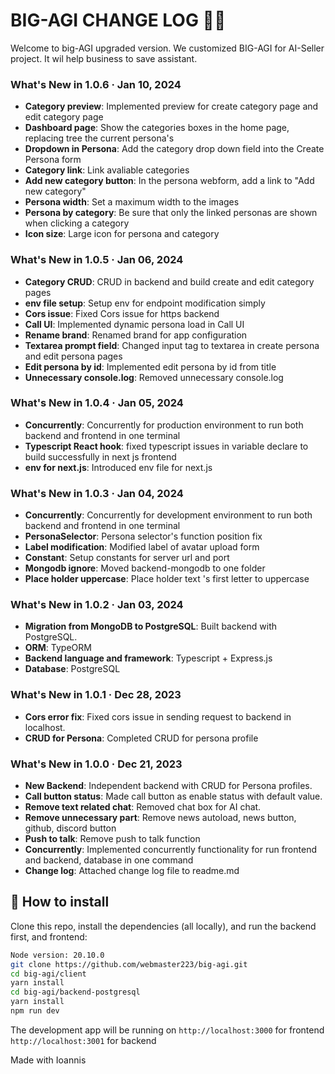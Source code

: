 # BIG-AGI CHANGE LOG 🧠✨

Welcome to big-AGI upgraded version.
We customized BIG-AGI for AI-Seller project.
It wil help business to save assistant.

### What's New in 1.0.6 · Jan 10, 2024

- **Category preview**: Implemented preview for create category page and edit category page
- **Dashboard page**: Show the categories boxes in the home page, replacing tree the current persona's
- **Dropdown in Persona**: Add the category drop down field into the Create Persona form
- **Category link**: Link avaliable categories
- **Add new category button**: In the persona webform, add a link to "Add new category"
- **Persona width**: Set a maximum width to the images
- **Persona by category**:  Be sure that only the linked personas are shown when clicking a category
- **Icon size**:  Large icon for persona and category
  
### What's New in 1.0.5 · Jan 06, 2024

- **Category CRUD**: CRUD in backend and build create and edit category pages
- **env file setup**: Setup env for endpoint modification simply
- **Cors issue**: Fixed Cors issue for https backend
- **Call UI**: Implemented dynamic persona load in Call UI
- **Rename brand**: Renamed brand for app configuration
- **Textarea prompt field**: Changed input tag to textarea in create persona and edit persona pages
- **Edit persona by id**: Implemented edit persona by id from title
- **Unnecessary console.log**: Removed unnecessary console.log

### What's New in 1.0.4 · Jan 05, 2024

- **Concurrently**: Concurrently for production environment to run both backend and frontend in one terminal
- **Typescript React hook**: fixed typescript issues in variable declare to build successfully in next js frontend
- **env for next.js**: Introduced env file for next.js

### What's New in 1.0.3 · Jan 04, 2024

- **Concurrently**: Concurrently for development environment to run both backend and frontend in one terminal
- **PersonaSelector**: Persona selector's function position fix
- **Label modification**: Modified label of avatar upload form
- **Constant**: Setup constants for server url and port
- **Mongodb ignore**: Moved backend-mongodb to one folder
- **Place holder uppercase**: Place holder text 's first letter to uppercase

### What's New in 1.0.2 · Jan 03, 2024

- **Migration from MongoDB to PostgreSQL**: Built backend with PostgreSQL.
- **ORM**: TypeORM
- **Backend language and framework**: Typescript + Express.js
- **Database**: PostgreSQL

### What's New in 1.0.1 · Dec 28, 2023

- **Cors error fix**: Fixed cors issue in sending request to backend in localhost.
- **CRUD for Persona**: Completed CRUD for persona profile

### What's New in 1.0.0 · Dec 21, 2023

- **New Backend**: Independent backend with CRUD for Persona profiles.
- **Call button status**: Made call button as enable status with default value.
- **Remove text related chat**: Removed chat box for AI chat.
- **Remove unnecessary part**: Remove news autoload, news button, github, discord button
- **Push to talk**: Remove push to talk function
- **Concurrently**: Implemented concurrently functionality for run frontend and backend, database in one command
- **Change log**: Attached change log file to readme.md

## 🧩 How to install

Clone this repo, install the dependencies (all locally), and run the backend first, and frontend:

```bash
Node version: 20.10.0
git clone https://github.com/webmaster223/big-agi.git
cd big-agi/client
yarn install
cd big-agi/backend-postgresql
yarn install
npm run dev
```

The development app will be running on
`http://localhost:3000` for frontend
`http://localhost:3001` for backend

Made with Ioannis

